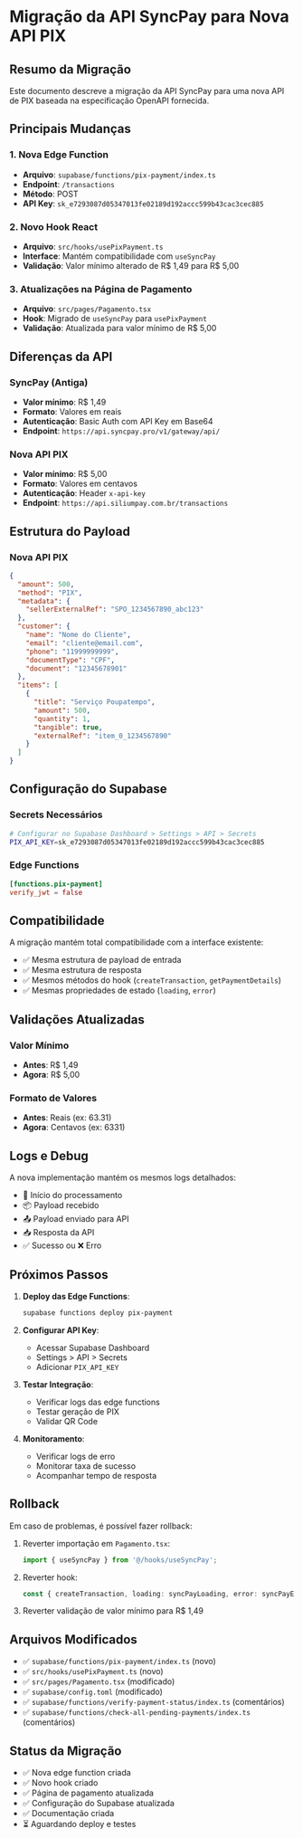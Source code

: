 # Migração da API SyncPay para Nova API PIX

## Resumo da Migração

Este documento descreve a migração da API SyncPay para uma nova API de PIX baseada na especificação OpenAPI fornecida.

## Principais Mudanças

### 1. Nova Edge Function
- **Arquivo**: `supabase/functions/pix-payment/index.ts`
- **Endpoint**: `/transactions`
- **Método**: POST
- **API Key**: `sk_e7293087d05347013fe02189d192accc599b43cac3cec885`

### 2. Novo Hook React
- **Arquivo**: `src/hooks/usePixPayment.ts`
- **Interface**: Mantém compatibilidade com `useSyncPay`
- **Validação**: Valor mínimo alterado de R$ 1,49 para R$ 5,00

### 3. Atualizações na Página de Pagamento
- **Arquivo**: `src/pages/Pagamento.tsx`
- **Hook**: Migrado de `useSyncPay` para `usePixPayment`
- **Validação**: Atualizada para valor mínimo de R$ 5,00

## Diferenças da API

### SyncPay (Antiga)
- **Valor mínimo**: R$ 1,49
- **Formato**: Valores em reais
- **Autenticação**: Basic Auth com API Key em Base64
- **Endpoint**: `https://api.syncpay.pro/v1/gateway/api/`

### Nova API PIX
- **Valor mínimo**: R$ 5,00
- **Formato**: Valores em centavos
- **Autenticação**: Header `x-api-key`
- **Endpoint**: `https://api.siliumpay.com.br/transactions`

## Estrutura do Payload

### Nova API PIX
```json
{
  "amount": 500,
  "method": "PIX",
  "metadata": {
    "sellerExternalRef": "SPO_1234567890_abc123"
  },
  "customer": {
    "name": "Nome do Cliente",
    "email": "cliente@email.com",
    "phone": "11999999999",
    "documentType": "CPF",
    "document": "12345678901"
  },
  "items": [
    {
      "title": "Serviço Poupatempo",
      "amount": 500,
      "quantity": 1,
      "tangible": true,
      "externalRef": "item_0_1234567890"
    }
  ]
}
```

## Configuração do Supabase

### Secrets Necessários
```bash
# Configurar no Supabase Dashboard > Settings > API > Secrets
PIX_API_KEY=sk_e7293087d05347013fe02189d192accc599b43cac3cec885
```

### Edge Functions
```toml
[functions.pix-payment]
verify_jwt = false
```

## Compatibilidade

A migração mantém total compatibilidade com a interface existente:

- ✅ Mesma estrutura de payload de entrada
- ✅ Mesma estrutura de resposta
- ✅ Mesmos métodos do hook (`createTransaction`, `getPaymentDetails`)
- ✅ Mesmas propriedades de estado (`loading`, `error`)

## Validações Atualizadas

### Valor Mínimo
- **Antes**: R$ 1,49
- **Agora**: R$ 5,00

### Formato de Valores
- **Antes**: Reais (ex: 63.31)
- **Agora**: Centavos (ex: 6331)

## Logs e Debug

A nova implementação mantém os mesmos logs detalhados:
- 🚀 Início do processamento
- 📦 Payload recebido
- 📤 Payload enviado para API
- 📥 Resposta da API
- ✅ Sucesso ou ❌ Erro

## Próximos Passos

1. **Deploy das Edge Functions**:
   ```bash
   supabase functions deploy pix-payment
   ```

2. **Configurar API Key**:
   - Acessar Supabase Dashboard
   - Settings > API > Secrets
   - Adicionar `PIX_API_KEY`

3. **Testar Integração**:
   - Verificar logs das edge functions
   - Testar geração de PIX
   - Validar QR Code

4. **Monitoramento**:
   - Verificar logs de erro
   - Monitorar taxa de sucesso
   - Acompanhar tempo de resposta

## Rollback

Em caso de problemas, é possível fazer rollback:

1. Reverter importação em `Pagamento.tsx`:
   ```typescript
   import { useSyncPay } from '@/hooks/useSyncPay';
   ```

2. Reverter hook:
   ```typescript
   const { createTransaction, loading: syncPayLoading, error: syncPayError } = useSyncPay();
   ```

3. Reverter validação de valor mínimo para R$ 1,49

## Arquivos Modificados

- ✅ `supabase/functions/pix-payment/index.ts` (novo)
- ✅ `src/hooks/usePixPayment.ts` (novo)
- ✅ `src/pages/Pagamento.tsx` (modificado)
- ✅ `supabase/config.toml` (modificado)
- ✅ `supabase/functions/verify-payment-status/index.ts` (comentários)
- ✅ `supabase/functions/check-all-pending-payments/index.ts` (comentários)

## Status da Migração

- ✅ Nova edge function criada
- ✅ Novo hook criado
- ✅ Página de pagamento atualizada
- ✅ Configuração do Supabase atualizada
- ✅ Documentação criada
- ⏳ Aguardando deploy e testes 
